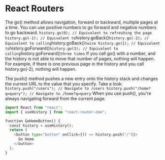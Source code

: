 # React Routers

The go() method allows navigation, forward or backward, multiple pages at a time. You can use positive numbers to go forward and negative numbers to go backward.
`
history.go(0); // Equivalent to refreshing the page
history.go(-1); // Equivalent to `history.goBack()`
history.go(-2); // Equivalent to calling `history.goBack()` twice
history.go(1); // Equivalent to `history.goForward()`
history.go(3); // Equivalent to calling `history.goForward()` three times
`
If you call go() with a number, and the history is not able to move that number of pages, nothing will happen. For example, if there is one previous page in the history and you call history.go(-2), nothing will happen.

The push() method pushes a new entry onto the history stack and changes the current URL to the value that you specify. Take a look:
`
history.push("/users"); // Navigate to /users
history.push("/home?q=query"); // Navigate to /home?q=query
`
When you use push(), you're always navigating forward from the current page.

```python
import React from "react";
import { useHistory } from "react-router-dom";

function GoHomeButton() {
  const history = useHistory();
  return (
    <button type="button" onClick={() => history.push("/")}>
      Go Home
    </button>
  );
}
```